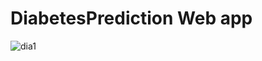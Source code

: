 # DiabetesPrediction Web app

![dia1](https://github.com/amaanmithani/DiabetesPrediction/assets/101476296/4dedc871-13f6-4495-b838-c98fab19c2cb)

